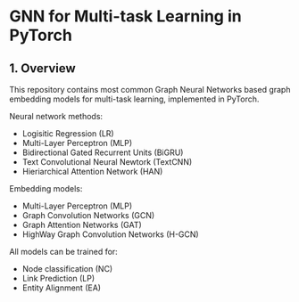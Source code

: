 # GNN for Multi-task Learning in PyTorch
## 1. Overview

This repository contains most common Graph Neural Networks based graph embedding models for multi-task learning, implemented in PyTorch.

Neural network methods:
- Logisitic Regression (LR)
- Multi-Layer Perceptron (MLP)
- Bidirectional Gated Recurrent Units (BiGRU)
- Text Convolutional Neural Newtork (TextCNN)
- Hieriarchical Attention Network (HAN)

Embedding models:
- Multi-Layer Perceptron (MLP)
- Graph Convolution Networks (GCN)
- Graph Attention Networks (GAT)
- HighWay Graph Convolution Networks (H-GCN)

All models can be trained for:
- Node classification (NC)
- Link Prediction (LP)
- Entity Alignment (EA)
